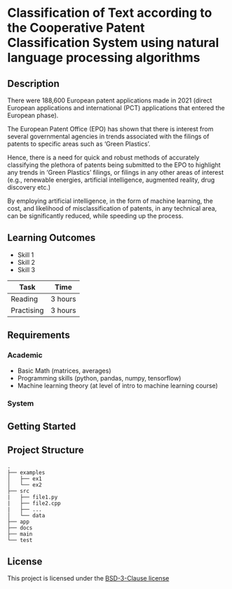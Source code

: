 <!-- Your Project title, make it sound catchy! -->

# Classification of Text according to the Cooperative Patent Classification System using natural language processing algorithms

<!-- Provide a short description to your project -->

## Description

There were 188,600 European patent applications made in 2021 (direct European applications and international (PCT) applications that entered the European phase). 

The European Patent Office (EPO) has shown that there is interest from several governmental agencies in trends associated with the filings of patents to specific areas such as ‘Green Plastics’.

Hence, there is a need for quick and robust methods of accurately classifying the plethora of patents being submitted to the EPO to highlight any trends in ‘Green Plastics’ filings, or filings in any other areas of interest (e.g., renewable energies, artificial intelligence, augmented reality, drug discovery etc.)

By employing artificial intelligence, in the form of machine learning, the cost, and likelihood of misclassification of patents, in any technical area, can be significantly reduced, while speeding up the process.
<!-- What should the students going through your exemplar learn -->

## Learning Outcomes

- Skill 1
- Skill 2
- Skill 3

<!-- How long should they spend reading and practising using your Code.
Provide your best estimate -->

| Task       | Time    |
| ---------- | ------- |
| Reading    | 3 hours |
| Practising | 3 hours |

## Requirements

<!--
If your exemplar requires students to have a background knowledge of something
especially this is the place to mention that.

List any resources you would recommend to get the students started.

If there is an existing exemplar in the ReCoDE repositories link to that.
-->

### Academic

<!-- List the system requirements and how to obtain them, that can be as simple
as adding a hyperlink to as detailed as writting step-by-step instructions.
How detailed the instructions should be will vary on a case-by-case basis.

Here are some examples:

- 50 GB of disk space to hold Dataset X
- Anaconda
- Python 3.11 or newer
- Access to the HPC
- PETSc v3.16
- gfortran compiler
- Paraview
-->

- Basic Math (matrices, averages)
- Programming skills (python, pandas, numpy, tensorflow)
- Machine learning theory (at level of intro to machine learning course)


### System

<!-- Instructions on how the student should start going through the exemplar.

Structure this section as you see fit but try to be clear, concise and accurate
when writing your instructions.

For example:
Start by watching the introduction video,
then study Jupyter notebooks 1-3 in the `intro` folder
and attempt to complete exercise 1a and 1b.

Once done, start going through through the PDF in the `main` folder.
By the end of it you should be able to solve exercises 2 to 4.

A final exercise can be found in the `final` folder.

Solutions to the above can be found in `solutions`.
-->

## Getting Started

<!-- An overview of the files and folder in the exemplar.
Not all files and directories need to be listed, just the important
sections of your project, like the learning material, the code, the tests, etc.

A good starting point is using the command `tree` in a terminal(Unix),
copying its output and then removing the unimportant parts.

You can use ellipsis (...) to suggest that there are more files or folders
in a tree node.

-->

## Project Structure

```log
.
├── examples
│   ├── ex1
│   └── ex2
├── src
|   ├── file1.py
|   ├── file2.cpp
|   ├── ...
│   └── data
├── app
├── docs
├── main
└── test
```

<!-- Change this to your License. Make sure you have added the file on GitHub -->

## License

This project is licensed under the [BSD-3-Clause license](LICENSE.md)
